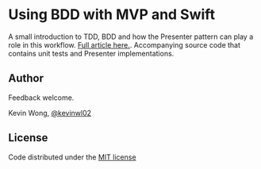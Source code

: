 # Using BDD with MVP and Swift

A small introduction to TDD, BDD and how the Presenter pattern can play a role in this workflow.
[Full article here.](https://kevinwl02.github.io/bdd-tdd-presenter/).
Accompanying source code that contains unit tests and Presenter implementations.

## Author

Feedback welcome.

Kevin Wong, [@kevinwl02](https://twitter.com/kevinwl02)

## License

Code distributed under the [MIT license](LICENSE)
